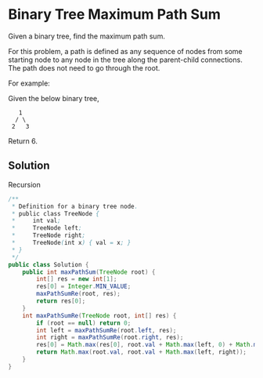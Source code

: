# Binary Tree Maximum Path Sum

Given a binary tree, find the maximum path sum.

For this problem, a path is defined as any sequence of nodes from some starting node to any node in the tree along the parent-child connections. The path does not need to go through the root.

For example:

Given the below binary tree,

       1
      / \
     2   3

Return 6.

## Solution

Recursion

```java
/**
 * Definition for a binary tree node.
 * public class TreeNode {
 *     int val;
 *     TreeNode left;
 *     TreeNode right;
 *     TreeNode(int x) { val = x; }
 * }
 */
public class Solution {
    public int maxPathSum(TreeNode root) {
        int[] res = new int[1];
        res[0] = Integer.MIN_VALUE;
        maxPathSumRe(root, res);
        return res[0];
    }
    int maxPathSumRe(TreeNode root, int[] res) {
        if (root == null) return 0;
        int left = maxPathSumRe(root.left, res);
        int right = maxPathSumRe(root.right, res);
        res[0] = Math.max(res[0], root.val + Math.max(left, 0) + Math.max(right, 0));
        return Math.max(root.val, root.val + Math.max(left, right));
    }
}
```